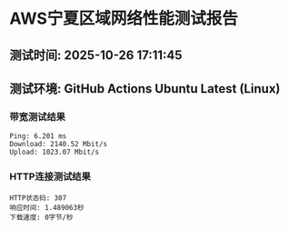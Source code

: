 # AWS宁夏区域网络性能测试报告
## 测试时间: 2025-10-26 17:11:45
## 测试环境: GitHub Actions Ubuntu Latest (Linux)

### 带宽测试结果
```
Ping: 6.201 ms
Download: 2140.52 Mbit/s
Upload: 1023.07 Mbit/s
```

### HTTP连接测试结果
```
HTTP状态码: 307
响应时间: 1.489063秒
下载速度: 0字节/秒
```

